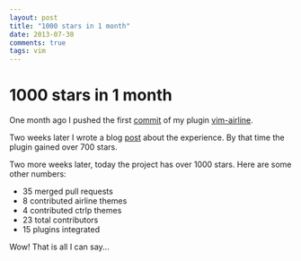 ```yaml
---
layout: post
title: "1000 stars in 1 month"
date: 2013-07-30
comments: true
tags: vim
---
```


# 1000 stars in 1 month

One month ago I pushed the first [commit][1] of my plugin [vim-airline][2].

Two weeks later I wrote a blog [post][3] about the experience.  By that time the plugin gained over 700 stars.

Two more weeks later, today the project has over 1000 stars.  Here are some other numbers:

*  35 merged pull requests
*  8 contributed airline themes
*  4 contributed ctrlp themes
*  23 total contributors
*  15 plugins integrated

Wow!  That is all I can say...

[1]: https://github.com/bling/vim-airline/commit/25b9d4d48bd8c0a3daf3859998825e2e55562f70
[2]: https://github.com/bling/vim-airline
[3]: http://bling.github.io/blog/2013/07/15/flight-of-an-open-source-project/
